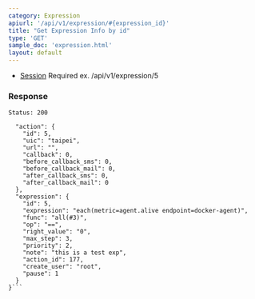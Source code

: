 ```yaml
---
category: Expression
apiurl: '/api/v1/expression/#{expression_id}'
title: "Get Expression Info by id"
type: 'GET'
sample_doc: 'expression.html'
layout: default
---
```


* [Session](#/authentication) Required
ex. /api/v1/expression/5


### Response

```Status: 200```
```{
  "action": {
    "id": 5,
    "uic": "taipei",
    "url": "",
    "callback": 0,
    "before_callback_sms": 0,
    "before_callback_mail": 0,
    "after_callback_sms": 0,
    "after_callback_mail": 0
  },
  "expression": {
    "id": 5,
    "expression": "each(metric=agent.alive endpoint=docker-agent)",
    "func": "all(#3)",
    "op": "==",
    "right_value": "0",
    "max_step": 3,
    "priority": 2,
    "note": "this is a test exp",
    "action_id": 177,
    "create_user": "root",
    "pause": 1
  }
}```
